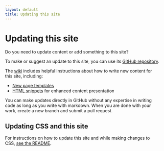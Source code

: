 ```yaml
---
layout: default
title: Updating this site
---
```


# Updating this site

<div class="va-introtext">
  Do you need to update content or add something to this site?
</div>

To make or suggest an update to this site, you can use its [GitHub repository](https://github.com/department-of-veterans-affairs/vets-design-system-documentation).

The [wiki](https://github.com/department-of-veterans-affairs/vets-design-system-documentation/wiki) includes helpful instructions about how to write new content for this site, including:
- [New page templates](https://github.com/department-of-veterans-affairs/vets-design-system-documentation/wiki/Adding-content)
- [HTML snippets](https://github.com/department-of-veterans-affairs/vets-design-system-documentation/wiki/Writing-snippets) for enhanced content presentation

You can make updates directly in GitHub without any expertise in writing code as long as you write with markdown. When you are done with your work, create a new branch and submit a pull request.

## Updating CSS and this site

For instructions on how to update this site and while making changes to CSS, [see the README](https://github.com/department-of-veterans-affairs/vets-design-system-documentation#vets-design-system-documentation).